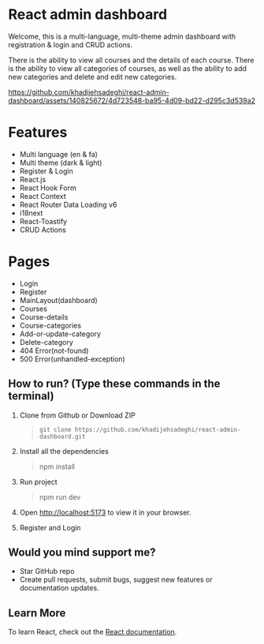 # React admin dashboard

Welcome, this is a multi-language, multi-theme admin dashboard with registration & login and CRUD actions.

There is the ability to view all courses and the details of each course. There is the ability to view all categories of courses, as well as the ability to add new categories and delete and edit new categories.



https://github.com/khadijehsadeghi/react-admin-dashboard/assets/140825672/4d723548-ba95-4d09-bd22-d295c3d539a2



# Features

* Multi language (en & fa)
* Multi theme (dark & light)
* Register & Login
* React.js
* React Hook Form
* React Context
* React Router Data Loading v6
* i18next
* React-Toastify
* CRUD Actions

# Pages

* Login
* Register
* MainLayout(dashboard)
* Courses
* Course-details
* Course-categories
* Add-or-update-category
* Delete-category
* 404 Error(not-found)
* 500 Error(unhandled-exception)


## How to run? (Type these commands in the terminal)

1. Clone from Github or Download ZIP

   > `git clone https://github.com/khadijehsadeghi/react-admin-dashboard.git`

2. Install all the dependencies

   > npm install

3. Run project 

   > npm run dev
  
4. Open [http://localhost:5173](http://localhost:5173) to view it in your browser.
5. Register and Login

## Would you mind support me?

* Star GitHub repo
* Create pull requests, submit bugs, suggest new features or documentation updates.

## Learn More

To learn React, check out the [React documentation](https://reactjs.org/).
